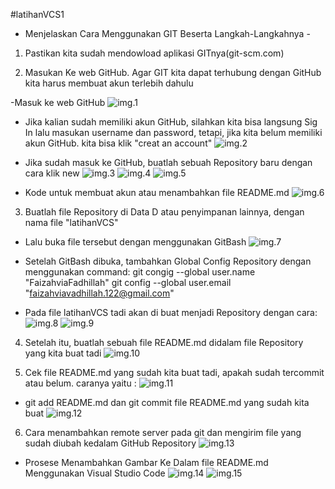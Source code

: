 #latihanVCS1

- Menjelaskan Cara Menggunakan GIT Beserta Langkah-Langkahnya -

1. Pastikan kita sudah mendowload aplikasi GITnya(git-scm.com)

2. Masukan Ke web GitHub. Agar GIT kita dapat terhubung dengan GitHub kita harus membuat akun terlebih dahulu 

-Masuk ke web GitHub
![img.1](gambar/img.1.png)

- Jika kalian sudah memiliki akun GitHub, silahkan kita bisa langsung Sig In lalu masukan username dan password, tetapi, jika kita belum memiliki akun GitHub. kita bisa klik "creat an account"
![img.2](gambar/img.2.png)

- Jika sudah masuk ke GitHub, buatlah sebuah Repository baru dengan cara klik new 
![img.3](gambar/img.3.png)
![img.4](gambar/img.4.png)
![img.5](gambar/img.5.png)

- Kode untuk membuat akun atau menambahkan file README.md
![img.6](gambar/img.6.png)

3. Buatlah file Repository di Data D atau penyimpanan lainnya, dengan nama file "latihanVCS"

- Lalu buka file tersebut dengan menggunakan GitBash
![img.7](gambar/img.7.png)

- Setelah GitBash dibuka, tambahkan Global Config Repository dengan menggunakan  command:
  git congig --global user.name "FaizahviaFadhillah"
  git config --global user.email "faizahviavadhillah.122@gmail.com"

- Pada file latihanVCS tadi akan di buat menjadi Repository dengan cara:
![img.8](gambar/img.8.png)
![img.9](gambar/img.9.png)

4. Setelah itu, buatlah sebuah file README.md didalam file Repository yang kita buat tadi
![img.10](gambar/img.10.png)

5. Cek file README.md yang sudah kita buat tadi, apakah sudah tercommit atau belum. caranya yaitu :
![img.11](gambar/img.11.png)

- git add README.md dan git commit file README.md yang sudah kita buat
![img.12](gambar/img.12.png)

6. Cara menambahkan remote server pada git dan mengirim file yang sudah diubah kedalam GitHub Repository
![img.13](gambar/img.13.png)

- Prosese Menambahkan Gambar Ke Dalam file README.md Menggunakan Visual Studio Code
![img.14](gambar/img.14.png)
![img.15](gambar/img.15.png)

